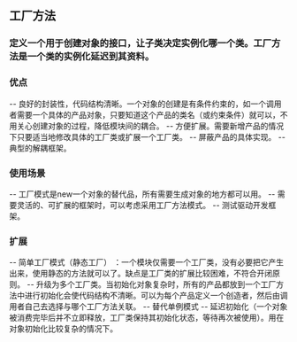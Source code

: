 ## 工厂方法

### 定义一个用于创建对象的接口，让子类决定实例化哪一个类。工厂方法是一个类的实例化延迟到其资料。

### 优点
-- 良好的封装性，代码结构清晰。一个对象的创建是有条件约束的，如一个调用者需要一个具体的产品对象，只要知道这个产品的类名（或约束条件）就可以，不用关心创建对象的过程，降低模块间的耦合。
-- 方便扩展。需要新增产品的情况下只要适当地修改具体的工厂类或扩展一个工厂类。
-- 屏蔽产品的具体实现。
-- 典型的解耦框架。

### 使用场景
-- 工厂模式是new一个对象的替代品，所有需要生成对象的地方都可以用。
-- 需要灵活的、可扩展的框架时，可以考虑采用工厂方法模式。
-- 测试驱动开发框架。

### 扩展
-- 简单工厂模式（静态工厂） ：一个模块仅需要一个工厂类，没有必要把它产生出来，使用静态的方法就可以了。缺点是工厂类的扩展比较困难，不符合开闭原则。
-- 升级为多个工厂类。当初始化对象复杂时，所有的产品都放到一个工厂方法中进行初始化会使代码结构不清晰。可以为每个产品定义一个创造者，然后由调用者自己去选择与哪个工厂方法关联。
-- 替代单例模式
-- 延迟初始化（一个对象被消费完毕后并不立即释放，工厂类保持其初始化状态，等待再次被使用）。用在对象初始化比较复杂的情况下。








